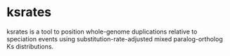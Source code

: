 # ksrates
ksrates is a tool to position whole-genome duplications relative to speciation events using substitution-rate-adjusted mixed paralog-ortholog Ks distributions.
